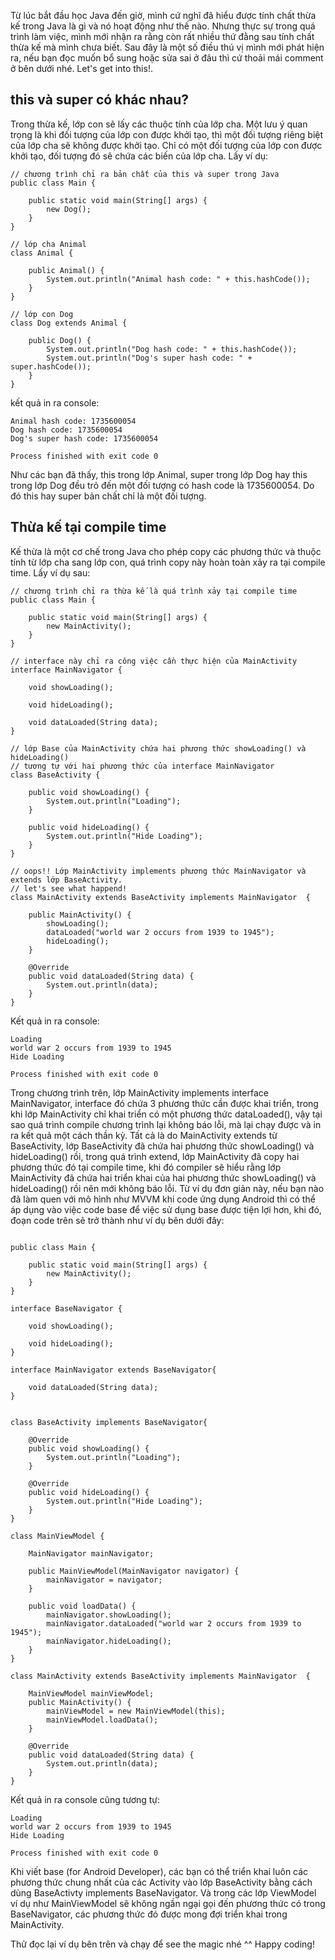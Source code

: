 Từ lúc bắt đầu học Java đến giờ, mình cứ nghĩ đã hiểu được tính chất thừa kế trong Java là gì và nó hoạt động như thế nào. Nhưng thực sự trong quá trình làm việc, mình mới nhận ra rằng còn rất nhiều thứ đằng sau tính chất thừa kế mà mình chưa biết. Sau đây là một số điều thú vị mình mới phát hiện ra, nếu bạn đọc muốn bổ sung hoặc sửa sai ở đâu thì cứ thoải mái comment ở bên dưới nhé. Let's get into this!.
## this và super có khác nhau?
Trong thừa kế, lớp con sẽ lấy các thuộc tính của lớp cha. Một lưu ý quan trọng là khi đối tượng của lớp con được khởi tạo, thì một đối tượng riêng biệt của lớp cha sẽ không được khởi tạo. Chỉ có một đối tượng của lớp con được khởi tạo, đối tượng đó sẽ chứa các biến của lớp cha. Lấy ví dụ:
```
// chương trình chỉ ra bản chất của this và super trong Java
public class Main {

    public static void main(String[] args) {
        new Dog();
    }
}

// lớp cha Animal
class Animal {

    public Animal() {
        System.out.println("Animal hash code: " + this.hashCode());
    }
}

// lớp con Dog
class Dog extends Animal {

    public Dog() {
        System.out.println("Dog hash code: " + this.hashCode());
        System.out.println("Dog's super hash code: " + super.hashCode());
    }
}

```

kết quả in ra console:
```
Animal hash code: 1735600054
Dog hash code: 1735600054
Dog's super hash code: 1735600054

Process finished with exit code 0
```
Như các bạn đã thấy, this trong lớp Animal, super trong lớp Dog hay this trong lớp Dog đều trỏ đến một đối tượng có hash code là 1735600054. Do đó this hay super bản chất chỉ là một đối tượng.

## Thừa kế tại compile time
Kế thừa là một cơ chế trong Java cho phép copy các phương thức và thuộc tính từ lớp cha sang lớp con, quá trình copy này hoàn toàn xảy ra tại compile time. Lấy ví dụ sau:

```
// chương trình chỉ ra thừa kế là quá trình xảy tại compile time
public class Main {

    public static void main(String[] args) {
        new MainActivity();
    }
}

// interface này chỉ ra công việc cần thực hiện của MainActivity
interface MainNavigator {

    void showLoading();

    void hideLoading();

    void dataLoaded(String data);
}

// lớp Base của MainActivity chứa hai phương thức showLoading() và hideLoading()
// tương tự với hai phương thức của interface MainNavigator
class BaseActivity {

    public void showLoading() {
        System.out.println("Loading");
    }

    public void hideLoading() {
        System.out.println("Hide Loading");
    }
}

// oops!! Lớp MainActivity implements phương thức MainNavigator và extends lớp BaseActivity.
// let's see what happend!
class MainActivity extends BaseActivity implements MainNavigator  {

    public MainActivity() {
        showLoading();
        dataLoaded("world war 2 occurs from 1939 to 1945");
        hideLoading();
    }

    @Override
    public void dataLoaded(String data) {
        System.out.println(data);
    }
}

```
Kết quả in ra console:

```
Loading
world war 2 occurs from 1939 to 1945
Hide Loading

Process finished with exit code 0

```

Trong chương trình trên, lớp MainActivity implements interface MainNavigator, interface đó chứa 3 phương thức cần được khai triển, trong khi lớp MainActivity chỉ khai triển có một phương thức dataLoaded(), vậy tại sao quá trình compile chương trình lại không báo lỗi, mà lại chạy được và in ra kết quả một cách thần kỳ. Tất cả là do MainActivity extends từ BaseActivity, lớp BaseActivity đã chứa hai phương thức showLoading() và hideLoading() rồi, trong quá trình extend, lớp MainActivity đã copy hai phương thức đó tại compile time, khi đó compiler sẽ hiểu rằng lớp MainActivity đã chứa hai triển khai của hai phương thức showLoading() và hideLoading() rồi nên mới không báo lỗi. Từ ví dụ đơn giản này, nếu bạn nào đã làm quen với mô hình như MVVM khi code ứng dụng Android thì có thể áp dụng vào việc code base để việc sử dụng base được tiện lợi hơn, khi đó, đoạn code trên sẽ trở thành như ví dụ bên dưới đây:

```

public class Main {

    public static void main(String[] args) {
        new MainActivity();
    }
}

interface BaseNavigator {

    void showLoading();

    void hideLoading();
}

interface MainNavigator extends BaseNavigator{

    void dataLoaded(String data);
}


class BaseActivity implements BaseNavigator{

    @Override
    public void showLoading() {
        System.out.println("Loading");
    }

    @Override
    public void hideLoading() {
        System.out.println("Hide Loading");
    }
}

class MainViewModel {

    MainNavigator mainNavigator;

    public MainViewModel(MainNavigator navigator) {
        mainNavigator = navigator;
    }

    public void loadData() {
        mainNavigator.showLoading();
        mainNavigator.dataLoaded("world war 2 occurs from 1939 to 1945");
        mainNavigator.hideLoading();
    }
}

class MainActivity extends BaseActivity implements MainNavigator  {

    MainViewModel mainViewModel;
    public MainActivity() {
        mainViewModel = new MainViewModel(this);
        mainViewModel.loadData();
    }

    @Override
    public void dataLoaded(String data) {
        System.out.println(data);
    }
}

```
Kết quả in ra console cũng tương tự:

```
Loading
world war 2 occurs from 1939 to 1945
Hide Loading

Process finished with exit code 0

```

Khi viết base (for Android Developer), các bạn có thể triển khai luôn các phương thức chung nhất của các Activity vào lớp BaseActivity bằng cách dùng BaseActivty implements BaseNavigator. Và trong các lớp ViewModel ví dụ như MainViewModel sẽ không ngần ngại gọi đến phương thức có trong BaseNavigator, các phương thức đó được mong đợi triển khai trong MainActivity.

Thử đọc lại ví dụ bên trên và chạy để see the magic nhé ^^ Happy coding!
